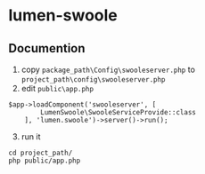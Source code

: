 # lumen-swoole

## Documention

1. copy `package_path\Config\swooleserver.php` to `project_path\config\swooleserver.php`
2. edit `public\app.php`

```
$app->loadComponent('swooleserver', [
        LumenSwoole\SwooleServiceProvide::class
    ], 'lumen.swoole')->server()->run();
```

3. run it

```
cd project_path/
php public/app.php
```
